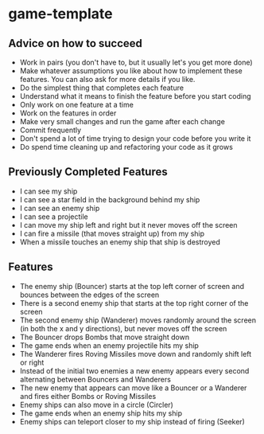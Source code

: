 game-template
=============

## Advice on how to succeed
* Work in pairs (you don't have to, but it usually let's you get more done)
* Make whatever assumptions you like about how to implement these features. You can also ask for more details if you like. 
* Do the simplest thing that completes each feature
* Understand what it means to finish the feature before you start coding
* Only work on one feature at a time
* Work on the features in order
* Make very small changes and run the game after each change
* Commit frequently
* Don't spend a lot of time trying to design your code before you write it
* Do spend time cleaning up and refactoring your code as it grows

## Previously Completed Features
* I can see my ship
* I can see a star field in the background behind my ship
* I can see an enemy ship
* I can see a projectile
* I can move my ship left and right but it never moves off the screen
* I can fire a missile (that moves straight up) from my ship
* When a missile touches an enemy ship that ship is destroyed

## Features
* The enemy ship (Bouncer) starts at the top left corner of screen and bounces between the edges of the screen
* There is a second enemy ship that starts at the top right corner of the screen
* The second enemy ship (Wanderer) moves randomly around the screen (in both the x and y directions), but never moves off the screen
* The Bouncer drops Bombs that move straight down
* The game ends when an enemy projectile hits my ship
* The Wanderer fires Roving Missiles move down and randomly shift left or right
* Instead of the initial two enemies a new enemy appears every second alternating between Bouncers and Wanderers
* The new enemy that appears can move like a Bouncer or a Wanderer and fires either Bombs or Roving Missiles 
* Enemy ships can also move in a circle (Circler)
* The game ends when an enemy ship hits my ship
* Enemy ships can teleport closer to my ship instead of firing (Seeker)

